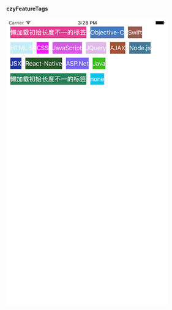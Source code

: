 

#### czyFeatureTags

![image](https://github.com/ITIosEthan/CzyFeaturesTagsDemo/blob/master/featureTags.png)
